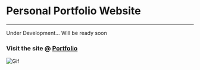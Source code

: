 # Personal Portfolio Website
---------------------------------------------------------------------------------------------------
Under Development... Will be ready soon
### Visit the site @ [Portfolio](https://26th-official.github.io/Web-dev)
![Gif](https://media.giphy.com/media/LY7RTbrtVfuT01MenI/giphy.gif)
